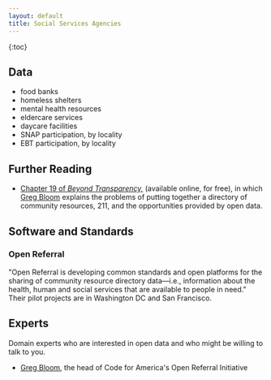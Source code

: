 ```yaml
---
layout: default
title: Social Services Agencies
---
```


{:toc}

## Data

* food banks
* homeless shelters
* mental health resources
* eldercare services
* daycare facilities
* SNAP participation, by locality
* EBT participation, by locality

## Further Reading

* [Chapter 19 of _Beyond Transparency,_](http://beyondtransparency.org/chapters/part-5/towards-a-community-data-commons/) (available online, for free), in which [Greg Bloom](https://twitter.com/greggish) explains the problems of putting together a directory of community resources, 211, and the opportunities provided by open data.

## Software and Standards

### Open Referral

"Open Referral is developing common standards and open platforms for the sharing of community resource directory data—i.e., information about the health, human and social services that are available to people in need." Their pilot projects are in Washington DC and San Francisco.

## Experts

Domain experts who are interested in open data and who might be willing to talk to you.

* [Greg Bloom](https://sites.google.com/site/gregbloom/), the head of Code for America's Open Referral Initiative